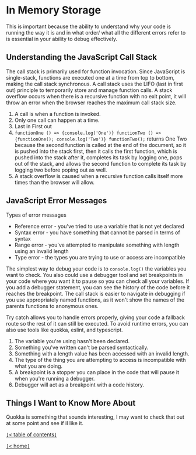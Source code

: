 # In Memory Storage

This is important because the ability to understand why your code is running the way it is and in what order/ what all the different errors refer to is essential in your ability to debug effectively.

<!-- https://www.freecodecamp.org/news/understanding-the-javascript-call-stack-861e41ae61d4 -->
## Understanding the JavaScript Call Stack

The call stack is primarily used for function invocation. Since JavaScript is single-stack, functions are executed one at a time from top to bottom, making the call stack synchronous. A call stack uses the LIFO (last in first out) principle to temporarily store and manage function calls. A stack overflow occurs when there is a recursive function with no exit point, it will throw an error when the browser reaches the maximum call stack size.

1. A call is when a function is invoked.
2. Only one call can happen at a time.
3. Last in First out
4. `functionOne () => {console.log('One')} functionTwo () => {functionOne(); console.log('Two')} functionTwo();` returns One Two because the second function is called at the end of the document, so it is pushed into the stack first, then it calls the first function, which is pushed into the stack after it, completes its task by logging one, pops out of the stack, and allows the second function to complete its task by logging two before poping out as well.
5. A stack overflow is caused when a recursive function calls itself more times than the browser will allow.

<!-- https://codeburst.io/javascript-error-messages-debugging-d23f84f0ae7c -->
## JavaScript Error Messages

Types of error messages

- Reference error - you've tried to use a variable that is not yet declared
- Syntax error - you have something that cannot be parsed in terms of syntax
- Range error - you've attempted to manipulate something with length using an invalid length
- Type error - the types you are trying to use or access are incompatible

The simplest way to debug your code is to `console.log()` the variables you want to check. You also could use a debugger tool and set breakpoints in your code where you want it to pause so you can check all your variables. If you add a debugger statement, you can see the history of the code before it reaches the breakpoint. The call stack is easier to navigate in debugging if you use appropriately named functions, as it won't show the names of the parents functions to anonymous ones.

Try catch allows you to handle errors properly, giving your code a fallback route so the rest of it can still be executed. To avoid runtime errors, you can also use tools like quokka, eslint, and typescript.

1. The variable you're using hasn't been declared.
2. Something you've written can't be parsed syntactically.
3. Something with a length value has been accessed with an invalid length.
4. The type of the thing you are attempting to access is incompatible with what you are doing.
5. A breakpoint is a stopper you can place in the code that will pause it when you're running a debugger.
6. Debugger will act as a breakpoint with a code history.

## Things I Want to Know More About

Quokka is something that sounds interesting, I may want to check that out at some point and see if iI like it.

[`[`< table of contents`]`](code301.md)

[`[`< home`]`](README.md)
